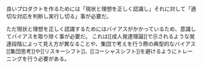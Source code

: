 良いプロダクトを作るためには「現状と理想を正しく認識し」それに対して「適切な対応を判断し実行し切る」事が必要だ。

ただ現状と理想を正しく認識するためにはバイアスがかかっているため、意識してバイアスを取り除く事が必要だ。
これは[[成人発達理論]]で示されるような発達段階によって見え方が異なることや、集団で考えを行う際の典型的なバイアス[[集団思考]]や[[リスキーシフト]]、[[コーシャスシフト]]を避けるようにトレーニングを行う必要がある。